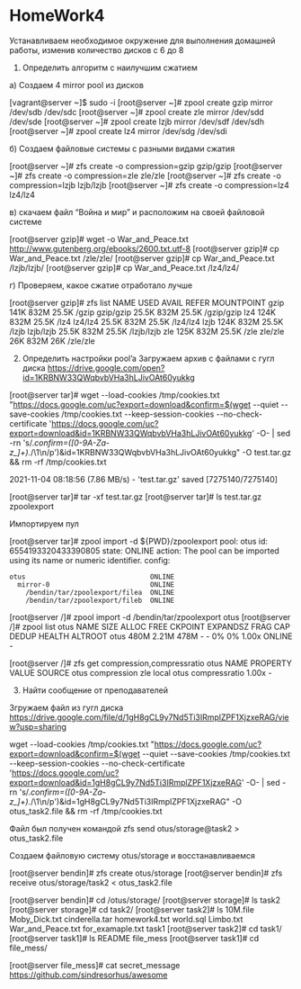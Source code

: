 # HomeWork4

Устанавливаем необходимое окружение для выполнения домашней работы, изменив количество дисков с 6 до 8

1. Определить алгоритм с наилучшим сжатием

a) Создаем 4 mirror pool из дисков 

[vagrant@server ~]$ sudo -i
[root@server ~]# zpool create gzip mirror /dev/sdb /dev/sdc
[root@server ~]# zpool create zle mirror /dev/sdd /dev/sde
[root@server ~]# zpool create lzjb mirror /dev/sdf /dev/sdh
[root@server ~]# zpool create lz4 mirror /dev/sdg /dev/sdi

б) Создаем файловые системы с разными видами сжатия

[root@server ~]# zfs create -o compression=gzip gzip/gzip
[root@server ~]# zfs create -o compression=zle zle/zle
[root@server ~]# zfs create -o compression=lzjb lzjb/lzjb
[root@server ~]# zfs create -o compression=lz4 lz4/lz4


в) скачаем файл “Война и мир” и расположим на своей файловой системе

[root@server gzip]# wget -o War_and_Peace.txt http://www.gutenberg.org/ebooks/2600.txt.utf-8
[root@server gzip]# cp War_and_Peace.txt /zle/zle/
[root@server gzip]# cp War_and_Peace.txt /lzjb/lzjb/
[root@server gzip]# cp War_and_Peace.txt /lz4/lz4/

г) Проверяем, какое сжатие отработало лучше

[root@server gzip]# zfs list
NAME        USED  AVAIL     REFER  MOUNTPOINT
gzip        141K   832M     25.5K  /gzip
gzip/gzip  25.5K   832M     25.5K  /gzip/gzip
lz4         124K   832M     25.5K  /lz4
lz4/lz4    25.5K   832M     25.5K  /lz4/lz4
lzjb        124K   832M     25.5K  /lzjb
lzjb/lzjb  25.5K   832M     25.5K  /lzjb/lzjb
zle         125K   832M     25.5K  /zle
zle/zle      26K   832M       26K  /zle/zle

2. Определить настройки pool’a
Загружаем архив с файлами с гугл диска https://drive.google.com/open?id=1KRBNW33QWqbvbVHa3hLJivOAt60yukkg

[root@server tar]# wget --load-cookies /tmp/cookies.txt "https://docs.google.com/uc?export=download&confirm=$(wget --quiet --save-cookies /tmp/cookies.txt --keep-session-cookies --no-check-certificate 'https://docs.google.com/uc?export=download&id=1KRBNW33QWqbvbVHa3hLJivOAt60yukkg' -O- | sed -rn 's/.*confirm=([0-9A-Za-z_]+).*/\1\n/p')&id=1KRBNW33QWqbvbVHa3hLJivOAt60yukkg" -O test.tar.gz && rm -rf /tmp/cookies.txt

2021-11-04 08:18:56 (7.86 MB/s) - 'test.tar.gz' saved [7275140/7275140]

[root@server tar]# tar -xf test.tar.gz 
[root@server tar]# ls
test.tar.gz  zpoolexport

Импортируем пул

[root@server tar]# zpool import -d ${PWD}/zpoolexport
   pool: otus
     id: 6554193320433390805
  state: ONLINE
 action: The pool can be imported using its name or numeric identifier.
 config:

	otus                               ONLINE
	  mirror-0                         ONLINE
	    /bendin/tar/zpoolexport/filea  ONLINE
	    /bendin/tar/zpoolexport/fileb  ONLINE


[root@server /]# zpool import -d /bendin/tar/zpoolexport otus
[root@server /]# zpool list otus
NAME     SIZE  ALLOC   FREE  CKPOINT  EXPANDSZ   FRAG    CAP  DEDUP    HEALTH  ALTROOT
otus     480M  2.21M   478M        -         -     0%     0%  1.00x    ONLINE  -

[root@server /]# zfs get compression,compressratio otus
NAME  PROPERTY       VALUE     SOURCE
otus  compression    zle       local
otus  compressratio  1.00x     -

3. Найти сообщение от преподавателей 

Згружаем файл из гугл диска https://drive.google.com/file/d/1gH8gCL9y7Nd5Ti3IRmplZPF1XjzxeRAG/view?usp=sharing 

wget --load-cookies /tmp/cookies.txt "https://docs.google.com/uc?export=download&confirm=$(wget --quiet --save-cookies /tmp/cookies.txt --keep-session-cookies --no-check-certificate 'https://docs.google.com/uc?export=download&id=1gH8gCL9y7Nd5Ti3IRmplZPF1XjzxeRAG' -O- | sed -rn 's/.*confirm=([0-9A-Za-z_]+).*/\1\n/p')&id=1gH8gCL9y7Nd5Ti3IRmplZPF1XjzxeRAG" -O otus_task2.file && rm -rf /tmp/cookies.txt

Файл был получен командой
zfs send otus/storage@task2 > otus_task2.file

Создаем файловую систему otus/storage и восстанавливаемся

[root@server bendin]# zfs create otus/storage
[root@server bendin]# zfs receive otus/storage/task2 < otus_task2.file

[root@server bendin]# cd /otus/storage/
[root@server storage]# ls
task2
[root@server storage]# cd task2/
[root@server task2]# ls
10M.file   Moby_Dick.txt      cinderella.tar    homework4.txt  world.sql
Limbo.txt  War_and_Peace.txt  for_examaple.txt  task1
[root@server task2]# cd task1/
[root@server task1]# ls
README  file_mess
[root@server task1]# cd file_mess/

[root@server file_mess]# cat secret_message 
https://github.com/sindresorhus/awesome









